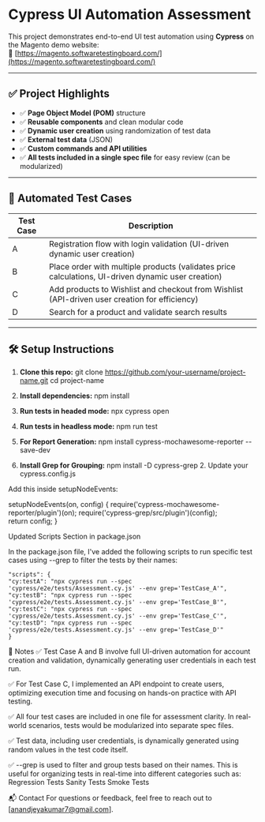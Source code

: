 # Cypress UI Automation Assessment

This project demonstrates end-to-end UI test automation using **Cypress** on the Magento demo website:  
🔗 [https://magento.softwaretestingboard.com/](https://magento.softwaretestingboard.com/)

---

## ✅ Project Highlights

- ✅ **Page Object Model (POM)** structure
- ✅ **Reusable components** and clean modular code
- ✅ **Dynamic user creation** using randomization of test data
- ✅ **External test data** (JSON)
- ✅ **Custom commands and API utilities**
- ✅ **All tests included in a single spec file** for easy review (can be modularized)

---

## 🧪 Automated Test Cases

| Test Case | Description |
|----------|-------------|
| A | Registration flow with login validation (UI-driven dynamic user creation) |
| B | Place order with multiple products (validates price calculations, UI-driven dynamic user creation) |
| C | Add products to Wishlist and checkout from Wishlist (API-driven user creation for efficiency) |
| D | Search for a product and validate search results |

---

## 🛠️ Setup Instructions

1. **Clone this repo:**
   git clone https://github.com/your-username/project-name.git
   cd project-name

2. **Install dependencies:**
   npm install

3. **Run tests in headed mode:**
   npx cypress open

3. **Run tests in headless mode:**
   npm run test

4. **For Report Generation:**
   npm install cypress-mochawesome-reporter --save-dev

5. **Install Grep for Grouping:**
   npm install -D cypress-grep
   2. Update your cypress.config.js

Add this inside setupNodeEvents:

setupNodeEvents(on, config) {
  require('cypress-mochawesome-reporter/plugin')(on);
  require('cypress-grep/src/plugin')(config);   
  return config;
}


Updated Scripts Section in package.json

In the package.json file, I've added the following scripts to run specific test cases using --grep to filter the tests by their names:

    "scripts": {
    "cy:testA": "npx cypress run --spec 'cypress/e2e/tests/Assessment.cy.js' --env grep='TestCase_A'",
    "cy:testB": "npx cypress run --spec 'cypress/e2e/tests.Assessment.cy.js' --env grep='TestCase_B'",
    "cy:testC": "npx cypress run --spec 'cypress/e2e/tests.Assessment.cy.js' --env grep='TestCase_C'",
    "cy:testD": "npx cypress run --spec 'cypress/e2e/tests.Assessment.cy.js' --env grep='TestCase_D'"
    }

📌 Notes
✅ Test Case A and B involve full UI-driven automation for account creation and validation, dynamically generating user credentials in each test run.

✅ For Test Case C, I implemented an API endpoint to create users, optimizing execution time and focusing on hands-on practice with API testing.

✅ All four test cases are included in one file for assessment clarity. In real-world scenarios, tests would be modularized into separate spec files.

✅ Test data, including user credentials, is dynamically generated using random values in the test code itself.

✅ --grep is used to filter and group tests based on their names. This is useful for organizing tests in real-time into different categories such as:
        Regression Tests
        Sanity Tests
        Smoke Tests


📬 Contact
For questions or feedback, feel free to reach out to [anandjeyakumar7@gmail.com].
